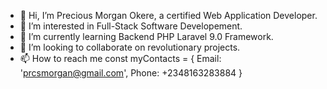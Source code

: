 - 👋 Hi, I’m Precious Morgan Okere, a certified Web Application Developer.
- 👀 I’m interested in Full-Stack Software Developement.
- 🌱 I’m currently learning Backend PHP Laravel 9.0 Framework.
- 💞️ I’m looking to collaborate on revolutionary projects.
- 📫 How to reach me const myContacts = { Email: 'prcsmorgan@gmail.com', Phone: +2348163283884 }

<!---
realmorgan/realmorgan is a ✨ special ✨ repository because its `README.md` (this file) appears on your GitHub profile.
You can click the Preview link to take a look at your changes.
--->
